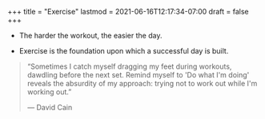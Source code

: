 +++
title = "Exercise"
lastmod = 2021-06-16T12:17:34-07:00
draft = false
+++

-   The harder the workout, the easier the day.

-   Exercise is the foundation upon which a successful day is built.

> “Sometimes I catch myself dragging my feet during workouts, dawdling before the next set. Remind myself to 'Do what I'm doing' reveals the absurdity of my approach: trying not to work out while I'm working out.”
>
> — David Cain